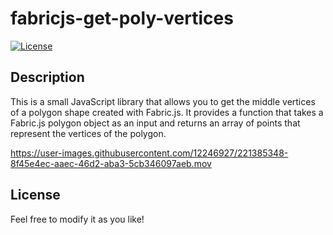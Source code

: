 # fabricjs-get-poly-vertices

[![License](https://img.shields.io/badge/License-MIT-blue.svg)](https://opensource.org/licenses/MIT)

## Description

This is a small JavaScript library that allows you to get the middle vertices of a polygon shape created with Fabric.js. It provides a function that takes a Fabric.js polygon object as an input and returns an array of points that represent the vertices of the polygon.

https://user-images.githubusercontent.com/12246927/221385348-8f45e4ec-aaec-46d2-aba3-5cb346097aeb.mov

## License

Feel free to modify it as you like!
